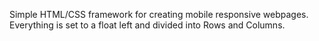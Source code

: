 Simple HTML/CSS framework for creating mobile responsive webpages. Everything is set to a float left and divided into Rows and Columns.

